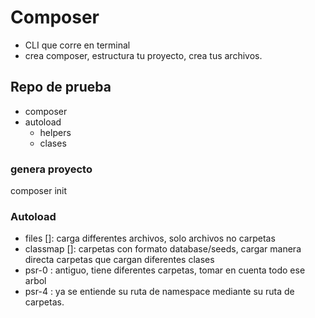 # Composer
- CLI que corre en terminal 
- crea composer, estructura tu proyecto, crea tus archivos.


## Repo de prueba

- composer
- autoload 
  - helpers
  - clases


### genera proyecto

composer init

### Autoload
  - files []: carga differentes archivos, solo archivos no carpetas
  - classmap []: carpetas con formato database/seeds, cargar manera directa carpetas que cargan diferentes clases
  - psr-0 : antiguo, tiene diferentes carpetas, tomar en cuenta todo ese arbol
  - psr-4 : ya se entiende su ruta de namespace mediante su ruta de carpetas.